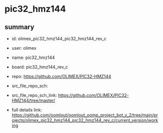 # pic32_hmz144
 
## summary 
* id: olimex_pic32_hmz144_pic32_hmz144_rev_c
* user: olimex
* name: pic32_hmz144
* board: pic32_hmz144_rev_c
* repo: https://github.com/OLIMEX/PIC32-HMZ144



* src_file_repo_sch: 
* src_file_repo_sch_link: https://github.com/OLIMEX/PIC32-HMZ144/tree/master/
* full details link: https://github.com/oomlout/oomlout_oomp_project_bot_v_2/tree/main/projects/olimex_pic32_hmz144_pic32_hmz144_rev_c/current_version/working  







